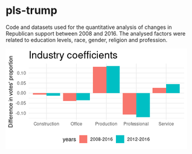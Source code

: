# pls-trump
Code and datasets used for the quantitative analysis of changes in Republican support between 2008 and 2016. The analysed factors were related to education levels, race, gender, religion and profession.


![plot](industry.png)
